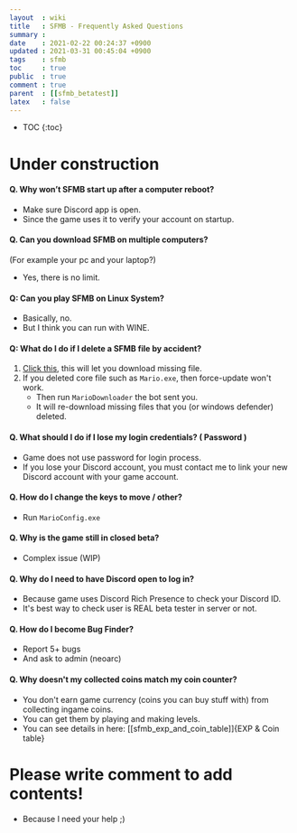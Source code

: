 ```yaml
---
layout  : wiki
title   : SFMB - Frequently Asked Questions 
summary : 
date    : 2021-02-22 00:24:37 +0900
updated : 2021-03-31 00:45:04 +0900
tags    : sfmb 
toc     : true
public  : true
comment : true
parent  : [[sfmb_betatest]]
latex   : false
---
```

* TOC
{:toc}

# Under construction

#### Q. Why won’t SFMB start up after a computer reboot?

- Make sure Discord app is open.
- Since the game uses it to verify your account on startup.

#### Q. Can you download SFMB on multiple computers?
(For example your pc and your laptop?)

- Yes, there is no limit.

#### Q: Can you play SFMB on Linux System?

- Basically, no.
- But I think you can run with WINE.

#### Q: What do I do if I delete a SFMB file by accident?

1. [Click this](sfmb://forceupdate), this will let you download missing file.
1. If you deleted core file such as `Mario.exe`, then force-update won't work.
	- Then run `MarioDownloader` the bot sent you. 
	- It will re-download missing files that you (or windows defender) deleted.

#### Q. What should I do if I lose my login credentials? ( Password )

- Game does not use password for login process.
- If you lose your Discord account, you must contact me to link your new Discord account with your game account.

#### Q. How do I change the keys to move / other?

- Run `MarioConfig.exe`

#### Q. Why is the game still in closed beta?

- Complex issue (WIP)

#### Q. Why do I need to have Discord open to log in?

- Because game uses Discord Rich Presence to check your Discord ID.
- It's best way to check user is REAL beta tester in server or not.

#### Q. How do I become Bug Finder?

- Report 5+ bugs
- And ask to admin (neoarc)

#### Q. Why doesn't my collected coins match my coin counter?

- You don't earn game currency (coins you can buy stuff with) from collecting ingame coins.
- You can get them by playing and making levels.
- You can see details in here: [[sfmb_exp_and_coin_table]]{EXP & Coin table}

# Please write comment to add contents!

- Because I need your help ;)
